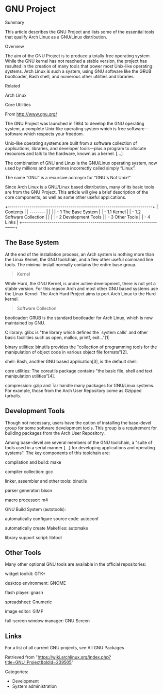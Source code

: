 GNU Project
===========

Summary

This article describes the GNU Project and lists some of the essential
tools that qualify Arch Linux as a GNU/Linux distribution.

Overview

The aim of the GNU Project is to produce a totally free operating
system. While the GNU kernel has not reached a stable version, the
project has resulted in the creation of many tools that power most
Unix-like operating systems. Arch Linux is such a system, using GNU
software like the GRUB bootloader, Bash shell, and numerous other
utilities and libraries.

Related

Arch Linux

Core Utilities

From http://www.gnu.org/

The GNU Project was launched in 1984 to develop the GNU operating
system, a complete Unix-like operating system which is free
software—software which respects your freedom.

Unix-like operating systems are built from a software collection of
applications, libraries, and developer tools—plus a program to allocate
resources and talk to the hardware, known as a kernel. [...]

The combination of GNU and Linux is the GNU/Linux operating system, now
used by millions and sometimes incorrectly called simply “Linux”.

The name “GNU” is a recursive acronym for “GNU's Not Unix!”

Since Arch Linux is a GNU/Linux based distribution, many of its basic
tools are from the GNU Project. This article will give a brief
description of the core components, as well as some other useful
applications.

+--------------------------------------------------------------------------+
| Contents                                                                 |
| --------                                                                 |
|                                                                          |
| -   1 The Base System                                                    |
|     -   1.1 Kernel                                                       |
|     -   1.2 Software Collection                                          |
|                                                                          |
| -   2 Development Tools                                                  |
| -   3 Other Tools                                                        |
| -   4 Links                                                              |
+--------------------------------------------------------------------------+

The Base System
---------------

At the end of the installation process, an Arch system is nothing more
than the Linux Kernel, the GNU toolchain, and a few other useful command
line tools. The minimal install normally contains the entire base group.

> Kernel

While Hurd, the GNU Kernel, is under active development, there is not
yet a stable version. For this reason Arch and most other GNU based
systems use the Linux Kernel. The Arch Hurd Project aims to port Arch
Linux to the Hurd kernel.

> Software Collection

bootloader: GRUB is the standard bootloader for Arch Linux, which is now
maintained by GNU.

C library: glibc is "the library which defines the `system calls' and
other basic facilities such as open, malloc, printf, exit..."[1]

binary utilities: binutils provides the "collection of programming tools
for the manipulation of object code in various object file formats"[2].

shell: Bash, another GNU based application[3], is the default shell.

core utilities: The coreutils package contains "the basic file, shell
and text manipulation utilities"[4].

compression: gzip and Tar handle many packages for GNU/Linux systems.
For example, those from the Arch User Repository come as Gzipped
tarballs.

Development Tools
-----------------

Though not necessary, users have the option of installing the base-devel
group for some software development tools. This group is a requirement
for building packages from the Arch User Repository.

Among base-devel are several members of the GNU toolchain, a "suite of
tools used in a serial manner [...] for developing applications and
operating systems". The key components of this toolchain are:

compilation and build: make

compiler collection: gcc

linker, assembler and other tools: binutils

parser generator: bison

macro processor: m4

GNU Build System (autotools):

automatically configure source code: autoconf

automatically create Makefiles: automake

library support script: libtool

Other Tools
-----------

Many other optional GNU tools are available in the official
repositories:

widget toolkit: GTK+

desktop environment: GNOME

flash player: gnash

spreadsheet: Gnumeric

image editor: GIMP

full-screen window manager: GNU Screen

Links
-----

For a list of all current GNU projects, see All GNU Packages

Retrieved from
"https://wiki.archlinux.org/index.php?title=GNU_Project&oldid=239505"

Categories:

-   Development
-   System administration
